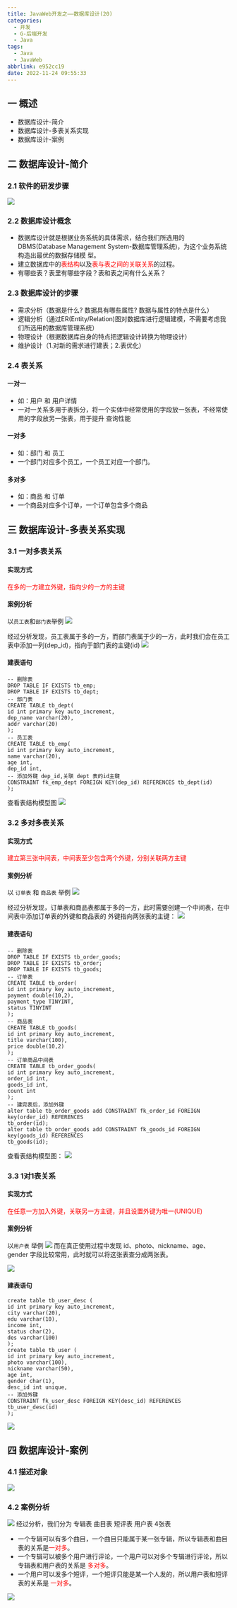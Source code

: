 ```yaml
---
title: JavaWeb开发之——数据库设计(20)
categories:
  - 开发
  - G-后端开发
  - Java
tags:
  - Java
  - JavaWeb
abbrlink: e952cc19
date: 2022-11-24 09:55:33
---
```

## 一 概述

* 数据库设计-简介
* 数据库设计-多表关系实现
* 数据库设计-案例

<!--more-->

## 二 数据库设计-简介

### 2.1 软件的研发步骤

![][1]

### 2.2 数据库设计概念

* 数据库设计就是根据业务系统的具体需求，结合我们所选用的DBMS(Database Management System-数据库管理系统)，为这个业务系统构造出最优的数据存储模 型。
* 建立数据库中的<font color=red>表结构</font>以及<font color=red>表与表之间的关联关系</font>的过程。
* 有哪些表？表里有哪些字段？表和表之间有什么关系？

### 2.3 数据库设计的步骤

* 需求分析（数据是什么? 数据具有哪些属性? 数据与属性的特点是什么）
* 逻辑分析（通过ER(Entity/Relation)图对数据库进行逻辑建模，不需要考虑我们所选用的数据库管理系统）
* 物理设计（根据数据库自身的特点把逻辑设计转换为物理设计）
* 维护设计（1.对新的需求进行建表；2.表优化）

### 2.4 表关系

#### 一对一

* 如：用户 和 用户详情
* 一对一关系多用于表拆分，将一个实体中经常使用的字段放一张表，不经常使用的字段放另一张表，用于提升 查询性能

#### 一对多

* 如：部门 和 员工
* 一个部门对应多个员工，一个员工对应一个部门。

#### 多对多

* 如：商品 和 订单
* 一个商品对应多个订单，一个订单包含多个商品

## 三 数据库设计-多表关系实现

### 3.1 一对多表关系

#### 实现方式

<font color=red>在多的一方建立外键，指向少的一方的主键</font>

#### 案例分析

以`员工表`和`部门表`举例
![][2]

经过分析发现，员工表属于多的一方，而部门表属于少的一方，此时我们会在员工表中添加一列(dep_id)，指向于部门表的主键(id)
![][3]

####  建表语句

```
-- 删除表
DROP TABLE IF EXISTS tb_emp;
DROP TABLE IF EXISTS tb_dept;
-- 部门表
CREATE TABLE tb_dept(
id int primary key auto_increment,
dep_name varchar(20),
addr varchar(20)
);
-- 员工表
CREATE TABLE tb_emp(
id int primary key auto_increment,
name varchar(20),
age int,
dep_id int,
-- 添加外键 dep_id,关联 dept 表的id主键
CONSTRAINT fk_emp_dept FOREIGN KEY(dep_id) REFERENCES tb_dept(id)
);
```

查看表结构模型图
![][4]

### 3.2 多对多表关系

#### 实现方式

<font color=red>建立第三张中间表，中间表至少包含两个外键，分别关联两方主键</font>

#### 案例分析

以 `订单表` 和 `商品表` 举例
![][5]

经过分析发现，订单表和商品表都属于多的一方，此时需要创建一个中间表，在中间表中添加订单表的外键和商品表的 外键指向两张表的主键：
![][6]

#### 建表语句

```
-- 删除表
DROP TABLE IF EXISTS tb_order_goods;
DROP TABLE IF EXISTS tb_order;
DROP TABLE IF EXISTS tb_goods;
-- 订单表
CREATE TABLE tb_order(
id int primary key auto_increment,
payment double(10,2),
payment_type TINYINT,
status TINYINT
);
-- 商品表
CREATE TABLE tb_goods(
id int primary key auto_increment,
title varchar(100),
price double(10,2)
);
-- 订单商品中间表
CREATE TABLE tb_order_goods(
id int primary key auto_increment,
order_id int,
goods_id int,
count int
);
-- 建完表后，添加外键
alter table tb_order_goods add CONSTRAINT fk_order_id FOREIGN key(order_id) REFERENCES
tb_order(id);
alter table tb_order_goods add CONSTRAINT fk_goods_id FOREIGN key(goods_id) REFERENCES
tb_goods(id);
```

查看表结构模型图：
![][7]

### 3.3 1对1表关系

#### 实现方式

<font color=red>在任意一方加入外键，关联另一方主键，并且设置外键为唯一(UNIQUE)</font>

#### 案例分析

以`用户表` 举例
![][8]
而在真正使用过程中发现 id、photo、nickname、age、gender 字段比较常用，此时就可以将这张表查分成两张表。

![][9]

#### 建表语句

```
create table tb_user_desc (
id int primary key auto_increment,
city varchar(20),
edu varchar(10),
income int,
status char(2),
des varchar(100)
);
create table tb_user (
id int primary key auto_increment,
photo varchar(100),
nickname varchar(50),
age int,
gender char(1),
desc_id int unique,
-- 添加外键
CONSTRAINT fk_user_desc FOREIGN KEY(desc_id) REFERENCES tb_user_desc(id)
);
```
![][10]

## 四 数据库设计-案例

### 4.1 描述对象

![][11]

### 4.2 案例分析
![][12]
经过分析，我们分为 专辑表 曲目表 短评表 用户表 4张表

* 一个专辑可以有多个曲目，一个曲目只能属于某一张专辑，所以专辑表和曲目表的关系是<font color=red>一对多</font>。 
* 一个专辑可以被多个用户进行评论，一个用户可以对多个专辑进行评论，所以专辑表和用户表的关系是 <font color=red>多对多</font>。
*  一个用户可以发多个短评，一个短评只能是某一个人发的，所以用户表和短评表的关系是 <font color=red>一对多</font>。

![][13]




[1]:https://jsd.onmicrosoft.cn/gh/PGzxc/CDN/blog-java/javaweb-20-software-design.png
[2]:https://jsd.onmicrosoft.cn/gh/PGzxc/CDN/blog-java/javaweb-20-one2one-table.png
[3]:https://jsd.onmicrosoft.cn/gh/PGzxc/CDN/blog-java/javaweb-20-one2one-table-relate.png
[4]:https://jsd.onmicrosoft.cn/gh/PGzxc/CDN/blog-java/javaweb-20-one2one-table-relate-model.png
[5]:https://jsd.onmicrosoft.cn/gh/PGzxc/CDN/blog-java/javaweb-20-more2more-tables.png
[6]:https://jsd.onmicrosoft.cn/gh/PGzxc/CDN/blog-java/javaweb-20-more2more-table-relate.png
[7]:https://jsd.onmicrosoft.cn/gh/PGzxc/CDN/blog-java/javaweb-20-more2more-table-model.png
[8]:https://jsd.onmicrosoft.cn/gh/PGzxc/CDN/blog-java/javaweb-20-one2one-table-relate.png
[9]:https://jsd.onmicrosoft.cn/gh/PGzxc/CDN/blog-java/javaweb-20-one2one-table-relates.png
[10]:https://jsd.onmicrosoft.cn/gh/PGzxc/CDN/blog-java/javaweb-20-one2one-table-model.png
[11]:https://jsd.onmicrosoft.cn/gh/PGzxc/CDN/blog-java/javaweb-20-sample-analysis.png
[12]:https://jsd.onmicrosoft.cn/gh/PGzxc/CDN/blog-java/javaweb-20-sample-analysis-result.png
[13]:https://jsd.onmicrosoft.cn/gh/PGzxc/CDN/blog-java/javaweb-20-sample-analysis-result-relate.png